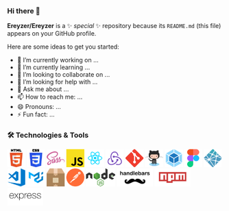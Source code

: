 ### Hi there 👋

**Ereyzer/Ereyzer** is a ✨ _special_ ✨ repository because its `README.md` (this file) appears on your GitHub profile.

Here are some ideas to get you started:

- 🔭 I’m currently working on ...
- 🌱 I’m currently learning ...
- 👯 I’m looking to collaborate on ...
- 🤔 I’m looking for help with ...
- 💬 Ask me about ...
- 📫 How to reach me: ...
- 😄 Pronouns: ...
- ⚡ Fun fact: ...

### 🛠️ Technologies & Tools

[<code><img src="https://raw.githubusercontent.com/Maryna-Skrypnyk/readme-icons/main/language_and_tools/square/html/html-i.svg" alt="html5" height='42px' /></code>](https://en.wikipedia.org/wiki/HTML 'HTML5')  [<code><img src="https://raw.githubusercontent.com/Maryna-Skrypnyk/readme-icons/main/language_and_tools/square/css/css-i.svg" alt="css3" height='42px' /></code>](https://en.wikipedia.org/wiki/CSS 'CSS3')   [<code><img src="https://raw.githubusercontent.com/Maryna-Skrypnyk/readme-icons/main/language_and_tools/square/sass/sass-i.svg" alt="sass" height='42px' /></code>](https://sass-lang.com/ 'SASS')   [<code><img src="https://raw.githubusercontent.com/Maryna-Skrypnyk/readme-icons/main/language_and_tools/square/javascript/javascript-w.svg" alt="JavaScript" height ="42px" /></code>](https://developer.mozilla.org/en-US/docs/Web/JavaScript 'Java Script')   [<code><img src="https://raw.githubusercontent.com/Maryna-Skrypnyk/readme-icons/main/language_and_tools/square/react/react.svg" alt="React" height ="42px" /></code>](https://reactjs.org/ 'React.js')   [<code><img src="https://raw.githubusercontent.com/Maryna-Skrypnyk/readme-icons/main/language_and_tools/square/redux/redux.svg" alt="Redux" height='42px' /></code>](https://redux.js.org/ 'Redux')   [<code><img src="https://raw.githubusercontent.com/Maryna-Skrypnyk/readme-icons/main/language_and_tools/square/git-scm/git-i.svg" alt="git" height='42px' /></code>](https://git-scm.com/ 'Git')   [<code><img src="https://raw.githubusercontent.com/Maryna-Skrypnyk/readme-icons/main/language_and_tools/square/git-hub/github-i.svg" alt="github" height='42px' /></code>](https://github.com/ 'GitHub')   [<code><img src="https://raw.githubusercontent.com/Maryna-Skrypnyk/readme-icons/main/language_and_tools/square/webpack/webpack-i.svg" alt="webpack" height ="42px" /></code>](https://webpack.js.org 'Webpack')   [<code><img src="https://raw.githubusercontent.com/Maryna-Skrypnyk/readme-icons/main/language_and_tools/square/figma/figma-i.svg" alt="figma" height='42px' /></code>](https://www.figma.com/ 'Figma')   [<code><img src="https://raw.githubusercontent.com/Maryna-Skrypnyk/readme-icons/main/language_and_tools/square/netlify/netlify.svg" alt="netlify" height='42px'/></code>](https://www.netlify.com/ 'Netlify')   [<code><img src="https://raw.githubusercontent.com/Maryna-Skrypnyk/readme-icons/main/language_and_tools/square/vsc/visualstudio.svg" alt="visual studio code" height='42px'/></code>](https://code.visualstudio.com/ 'Visual Studio Code')   [<code><img src="https://raw.githubusercontent.com/Maryna-Skrypnyk/readme-icons/main/language_and_tools/square/material-ui/material-ui.svg" alt="material-ui" height='42px' /></code>](https://material-ui.com/ 'Material-ui')   [<code><img src="https://raw.githubusercontent.com/Maryna-Skrypnyk/readme-icons/main/language_and_tools/square/parcel/parceljs-i.svg" alt="parcel" height='42px' /></code>](https://parceljs.org/ 'Parcel')     [<code><img src="https://raw.githubusercontent.com/Maryna-Skrypnyk/readme-icons/main/language_and_tools/square/postman/getpostman.svg" alt="postman" height='42px' /></code>](https://web.postman.com/ 'Postman')     [<code><img src="https://raw.githubusercontent.com/Maryna-Skrypnyk/readme-icons/main/language_and_tools/square/node/nodejs.svg" alt="node" height='42px'/></code>](https://nodejs.org/en/ 'Node.js')   [<code><img src="https://raw.githubusercontent.com/Maryna-Skrypnyk/readme-icons/main/language_and_tools/square/handlebars/handlebarsjs.svg" alt="handlebars" height='42px' /></code>](https://handlebarsjs.com/ 'Handlebars')   [<code><img src="https://raw.githubusercontent.com/Maryna-Skrypnyk/readme-icons/main/language_and_tools/square/npm/npmjs.svg" alt="npm" height='42px' /></code>](https://www.npmjs.com/ 'NPM')    [<code><img src="https://raw.githubusercontent.com/Maryna-Skrypnyk/readme-icons/main/language_and_tools/square/express/express.svg" alt="express" height='42px' /></code>](http://expressjs.com/ 'Express')
